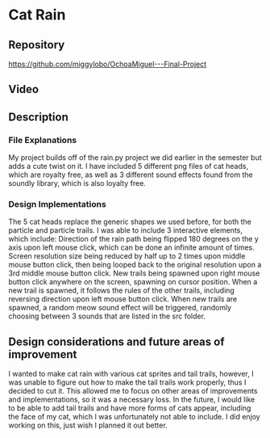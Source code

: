 # Cat Rain

## Repository
https://github.com/miggylobo/OchoaMiguel---Final-Project
## Video

## Description
### File Explanations
My project builds off of the rain.py project we did earlier in the semester but adds a cute twist on it. I have included 5 different png files of cat heads, which are royalty free, as well as 3 different sound effects found from the soundly library, which is also loyalty free. 
### Design Implementations
The 5 cat heads replace the generic shapes we used before, for both the particle and particle trails. I was able to include 3 interactive elements, which include:
Direction of the rain path being flipped 180 degrees on the y axis upon left mouse click, which can be done an infinite amount of times. 
Screen resolution size being reduced by half up to 2 times upon middle mouse button click, then being looped back to the original resolution upon a 3rd middle mouse button click.
New trails being spawned upon right mouse button click anywhere on the screen, spawning on cursor position. When a new trail is spawned, it follows the rules of the other trails, including reversing direction upon left mouse button click. When new trails are spawned, a random meow sound effect will be triggered, randomly choosing between 3 sounds that are listed in the src folder. 
## Design considerations and future areas of improvement
I wanted to make cat rain with various cat sprites and tail trails, however, I was unable to figure out how to make the tail trails work properly, thus I decided to cut it. This allowed me to focus on other areas of improvements and implementations, so it was a necessary loss. In the future, I would like to be able to add tail trails and have more forms of cats appear, including the face of my cat, which I was unfortunately not able to include. I did enjoy working on this, just wish I planned it out better. 